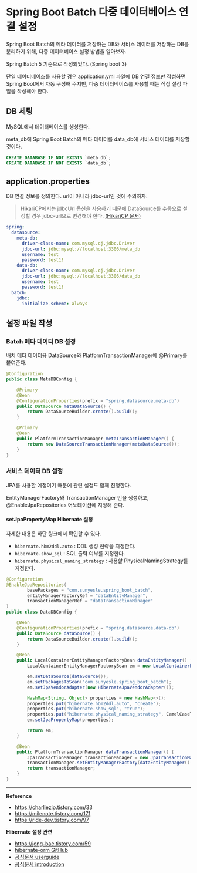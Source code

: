 # Spring Boot Batch 다중 데이터베이스 연결 설정

Spring Boot Batch의 메타 데이터를 저장하는 DB와 서비스 데이터를 저장하는 DB를 분리하기 위해,
다중 데이터베이스 설정 방법을 알아보자.

Spring Batch 5 기준으로 작성되었다. (Spring boot 3)

단일 데이터베이스를 사용할 경우 application.yml 파일에 DB 연결 정보만 작성하면 Spring Boot에서 자동 구성해 주지만,
다중 데이터베이스를 사용할 때는 직접 설정 파일을 작성해야 한다.

## DB 세팅
MySQL에서 데이터베이스를 생성한다.

meta_db에 Spring Boot Batch의 메타 데이터를 data_db에 서비스 데이터를 저장할 것이다.
```sql
CREATE DATABASE IF NOT EXISTS `meta_db`;
CREATE DATABASE IF NOT EXISTS `data_db`;
```

## application.properties
DB 연결 정보를 정의한다. url이 아니라 jdbc-url인 것에 주의하자.

> HikariCP에서는 jdbcUrl 옵션을 사용하기 때문에 DataSource를 수동으로 설정할 경우 jdbc-url으로 변경해야 한다.
[(HikariCP 문서)](https://github.com/brettwooldridge/HikariCP)

```yml
spring:
  datasource:
    meta-db:
      driver-class-name: com.mysql.cj.jdbc.Driver
      jdbc-url: jdbc:mysql://localhost:3306/meta_db
      username: test
      password: test1!
    data-db:
      driver-class-name: com.mysql.cj.jdbc.Driver
      jdbc-url: jdbc:mysql://localhost:3306/data_db
      username: test
      password: test1!
  batch:
    jdbc:
      initialize-schema: always
```

## 설정 파일 작성
### Batch 메타 데이터 DB 설정
배치 메타 데이터용 DataSource와 PlatformTransactionManager에 @Primary를 붙여준다.
```java
@Configuration
public class MetaDBConfig {

    @Primary
    @Bean
    @ConfigurationProperties(prefix = "spring.datasource.meta-db")
    public DataSource metaDataSource() {
        return DataSourceBuilder.create().build();
    }

    @Primary
    @Bean
    public PlatformTransactionManager metaTransactionManager() {
        return new DataSourceTransactionManager(metaDataSource());
    }
}
```

### 서비스 데이터 DB 설정
JPA를 사용할 예정이기 때문에 관련 설정도 함께 진행한다.

EntityManagerFactory와 TransactionManager 빈을 생성하고, @EnableJpaRepositories 어노테이션에 지정해 준다.

#### setJpaPropertyMap Hibernate 설정
자세한 내용은 하단 링크에서 확인할 수 있다.
- `hibernate.hbm2ddl.auto` : DDL 생성 전략을 지정한다.
- `hibernate.show_sql` : SQL 출력 여부를 지정한다.
- `hibernate.physical_naming_strategy` : 사용할 PhysicalNamingStrategy를 지정한다.

```java
@Configuration
@EnableJpaRepositories(
        basePackages = "com.sunyesle.spring_boot_batch",
        entityManagerFactoryRef = "dataEntityManager",
        transactionManagerRef = "dataTransactionManager"
)
public class DataDBConfig {

    @Bean
    @ConfigurationProperties(prefix = "spring.datasource.data-db")
    public DataSource dataSource() {
        return DataSourceBuilder.create().build();
    }

    @Bean
    public LocalContainerEntityManagerFactoryBean dataEntityManager() {
        LocalContainerEntityManagerFactoryBean em = new LocalContainerEntityManagerFactoryBean();

        em.setDataSource(dataSource());
        em.setPackagesToScan("com.sunyesle.spring_boot_batch");
        em.setJpaVendorAdapter(new HibernateJpaVendorAdapter());

        HashMap<String, Object> properties = new HashMap<>();
        properties.put("hibernate.hbm2ddl.auto", "create");
        properties.put("hibernate.show_sql", "true");
        properties.put("hibernate.physical_naming_strategy", CamelCaseToUnderscoresNamingStrategy.class.getName());
        em.setJpaPropertyMap(properties);

        return em;
    }

    @Bean
    public PlatformTransactionManager dataTransactionManager() {
        JpaTransactionManager transactionManager = new JpaTransactionManager();
        transactionManager.setEntityManagerFactory(dataEntityManager().getObject());
        return transactionManager;
    }
}
```

---
**Reference**<br>
- https://charliezip.tistory.com/33
- https://milenote.tistory.com/171
- https://ride-dev.tistory.com/97

**Hibernate 설정 관련**<br>
- https://jong-bae.tistory.com/59
- [hibernate-orm GitHub](https://github.com/hibernate/hibernate-orm/blob/6.5/etc/hibernate.properties)
- [공식문서 userguide](https://docs.jboss.org/hibernate/orm/6.5/userguide/html_single/Hibernate_User_Guide.html#settings)
- [공식문서 introduction](https://docs.jboss.org/hibernate/orm/6.5/introduction/html_single/Hibernate_Introduction.html#configuration)
